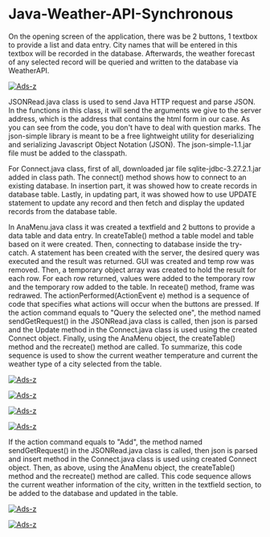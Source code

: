 # Java-Weather-API-Synchronous
On the opening screen of the application, there was be 2 buttons, 1 textbox to provide a list and data entry. City names that will be entered in this textbox will be recorded in the database. Afterwards, the weather forecast of any selected record will be queried and written to the database via WeatherAPI.

<a href="https://ibb.co/nsy9mkQ"><img src="https://i.ibb.co/LzymRp9/Ads-z.png" alt="Ads-z" border="0"></a>

JSONRead.java class is used to send Java HTTP request and parse JSON. In the functions in this class, it will send the arguments we give to the server address, which is the address that contains the html form in our case. As you can see from the code, you don't have to deal with question marks. The json-simple library is meant to be a free lightweight utility for deserializing and serializing Javascript Object Notation (JSON). The json-simple-1.1.jar file must be added to the classpath.

For Connect.java class, first of all, downloaded jar file sqlite-jdbc-3.27.2.1.jar added in class path. The connect() method shows how to connect to an existing database. In insertion part, it was showed how to create records in database table. Lastly, in updating part, it was showed how to use UPDATE statement to update any record and then fetch and display the updated records from the database table.

In AnaMenu.java class it was created a textfield and 2 buttons to provide a data table and data entry. In createTable() method a table model and table based on it were created. Then, connecting to database inside the try-catch. A statement has been created with the server, the desired query was executed and the result was returned. GUI was created and temp row was removed. Then, a temporary object array was created to hold the result for each row. For each row returned, values were added to the temporary row and the temporary row added to the table. In receate() method, frame was redrawed. 
The actionPerformed(ActionEvent e) method is a sequence of code that specifies what actions will occur when the buttons are pressed. 
If the action command equals to "Query the selected one", the method named sendGetRequest() in the JSONRead.java class is called, then json is parsed and the Update method in the Connect.java class is used using the created Connect object. Finally, using the AnaMenu object, the createTable() method and the recreate() method are called.
To summarize, this code sequence is used to show the current weather temperature and current the weather type of a city selected from the table.


<a href="https://ibb.co/4dcdBSS"><img src="https://i.ibb.co/tXSXy22/Ads-z.png" alt="Ads-z" border="0"></a>

<a href="https://ibb.co/Ytg5YPs"><img src="https://i.ibb.co/SKSkW5C/Ads-z.png" alt="Ads-z" border="0"></a>

<a href="https://ibb.co/X8qzgyF"><img src="https://i.ibb.co/pyS38W4/Ads-z.png" alt="Ads-z" border="0"></a>

<a href="https://ibb.co/xCRTQ0V"><img src="https://i.ibb.co/smMYrGL/Ads-z.png" alt="Ads-z" border="0"></a>




If the action command equals to "Add", the method named sendGetRequest() in the JSONRead.java class is called, then json is parsed and insert method in the Connect.java class is used using created Connect object. Then, as above, using the AnaMenu object, the createTable() method and the recreate() method are called.
This code sequence allows the current weather information of the city, written in the textfield section, to be added to the database and updated in the table.

<a href="https://ibb.co/jhm5QhX"><img src="https://i.ibb.co/sjnPNjY/Ads-z.png" alt="Ads-z" border="0"></a>

<a href="https://ibb.co/sWSF62k"><img src="https://i.ibb.co/BnDgrtd/Ads-z.png" alt="Ads-z" border="0"></a>
